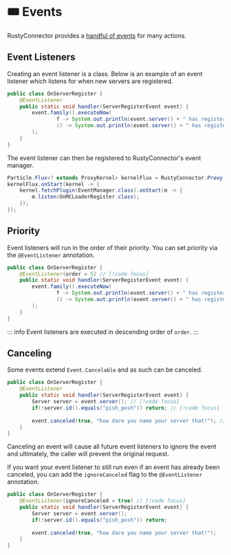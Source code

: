 # 🎟️ Events
RustyConnector provides a [handful of events](https://maven.mrnavastar.me/javadoc/releases/group/aelysium/rustyconnector-core/0.9.0) for many actions.

## Event Listeners
Creating an event listener is a class. Below is an example of an event listener which listens for when new servers are registered.
```java
public class OnServerRegister {
    @EventListener
    public static void handler(ServerRegisterEvent event) {
        event.family().executeNow(
                f -> System.out.println(event.server() + " has registered to the family "+f.id()),
                () -> System.out.println(event.server() + " has registered.")
        );
    }
}
```
The event listener can then be registered to RustyConnector's event manager.
```java
Particle.Flux<? extends ProxyKernel> kernelFlux = RustyConnector.Proxy().orElseThrow();
kernelFlux.onStart(kernel -> {
    kernel.fetchPlugin(EventManager.class).onStart(m -> {
        m.listen(OnMCLoaderRegister.class);
    });
});
```

## Priority
Event listeners will run in the order of their priority.
You can set priority via the `@EventListener` annotation.
```java
public class OnServerRegister {
    @EventListener(order = 5) // [!code focus]
    public static void handler(ServerRegisterEvent event) {
        event.family().executeNow(
                f -> System.out.println(event.server() + " has registered to the family "+f.id()),
                () -> System.out.println(event.server() + " has registered.")
        );
    }
}
```

::: info
Event listeners are executed in descending order of `order`.
:::

## Canceling
Some events extend `Event.Cancelable` and as such can be canceled.
```java
public class OnServerRegister {
    @EventListener
    public static void handler(ServerRegisterEvent event) {
        Server server = event.server(); // [!code focus]
        if(!server.id().equals("pish_posh")) return; // [!code focus]
        
        event.canceled(true, "how dare you name your server that!"); // [!code focus]
    }
}
```
Canceling an event will cause all future event listeners to ignore the event and ultimately, the caller will prevent the original request.

If you want your event listener to still run even if an event has already been canceled, you can add the `ignoreCanceled` flag to the `@EventListener` annotation.
```java
public class OnServerRegister {
    @EventListener(ignoreCanceled = true) // [!code focus]
    public static void handler(ServerRegisterEvent event) {
        Server server = event.server();
        if(!server.id().equals("pish_posh")) return;
        
        event.canceled(true, "how dare you name your server that!");
    }
}
```